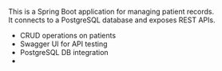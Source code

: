 This is a Spring Boot application for managing patient records.  
It connects to a PostgreSQL database and exposes REST APIs.
- CRUD operations on patients
- Swagger UI for API testing
- PostgreSQL DB integration
- 
